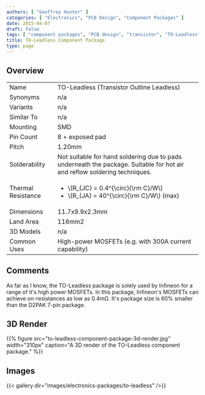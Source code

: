 ```yaml
---
authors: [ "Geoffrey Hunter" ]
categories: [ "Electronics", "PCB Design", "Component Packages" ]
date: 2015-04-07
draft: false
tags: [ "component packages", "PCB design", "transistor", "TO-Leadless" ]
title: TO-Leadless Component Package
type: page
---
```


## Overview

<table>
<tbody>
<tr>
    <td>Name</td>
    <td>TO-Leadless (Transistor Outline Leadless)</td>
</tr>
<tr>
<td>Synonyms</td>
<td>n/a</td>
</tr>
<tr >

<td >Variants
</td>

<td >n/a
</td>
</tr>
<tr >

<td >Similar To
</td>

<td >n/a
</td>
</tr>
<tr >

<td >Mounting
</td>

<td >SMD
</td>
</tr>
<tr >

<td >Pin Count
</td>

<td >8 + exposed pad
</td>
</tr>
<tr >

<td >Pitch
</td>

<td >1.20mm
</td>
</tr>
<tr>
    <td>Solderability</td>
    <td>Not suitable for hand soldering due to pads underneath the package. Suitable for hot air and reflow soldering techniques.</td>
</tr>
<tr>
    <td>Thermal Resistance</td>
    <td>
        <ul>
            <li>\(R_{JC} = 0.4^{\circ}{\rm C}/W\)</li>
            <li>\(R_{JA} = 40^{\circ}{\rm C}/W\) (max)</li>
        </ul>
    </td>
</tr>
<tr >

<td >Dimensions
</td>

<td >11.7x9.9x2.3mm
</td>
</tr>
<tr >

<td >Land Area
</td>

<td >116mm2
</td>
</tr>
<tr >

<td >3D Models
</td>

<td >n/a
</td>
</tr>
<tr>
    <td>Common Uses</td>
    <td>High-power MOSFETs (e.g. with 300A current capability)</td>
</tr>
</tbody>
</table>

## Comments

As far as I know, the TO-Leadless package is solely used by Infineon for a range of it's high power MOSFETs. In this package, Infineon's MOSFETs can achieve on-resistances as low as 0.4mΩ. It's package size is 60% smaller than the D2PAK 7-pin package.

## 3D Render

{{% figure src="to-leadless-component-package-3d-render.jpg" width="310px" caption="A 3D render of the TO-Leadless component package."  %}}

## Images

{{< gallery dir="images/electronics-packages/to-leadless" />}}